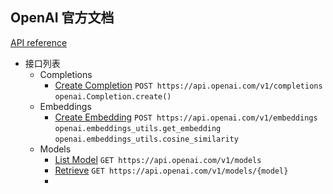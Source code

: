 
## OpenAI 官方文档
[API reference](https://platform.openai.com/docs/api-reference/introduction)
- 接口列表
  - Completions
    - [Create Completion](https://platform.openai.com/docs/api-reference/completions/create)
      `POST https://api.openai.com/v1/completions` 
      `openai.Completion.create()`
  - Embeddings
    - [Create Embedding](https://platform.openai.com/docs/api-reference/embeddings/create)
      `POST https://api.openai.com/v1/embeddings`
      `openai.embeddings_utils.get_embedding`
      `openai.embeddings_utils.cosine_similarity`
  - Models
    - [List Model](https://platform.openai.com/docs/api-reference/models/list)
      `GET https://api.openai.com/v1/models`
    - [Retrieve](https://platform.openai.com/docs/api-reference/models/retrieve)
      `GET https://api.openai.com/v1/models/{model}`
    - 



